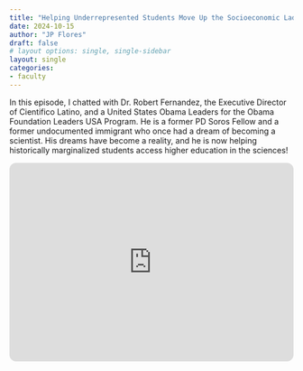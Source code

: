 ```yaml
---
title: "Helping Underrepresented Students Move Up the Socioeconomic Ladder : Dr. Robert Fernandez"
date: 2024-10-15
author: "JP Flores"
draft: false
# layout options: single, single-sidebar
layout: single
categories:
- faculty
---
```


In this episode, I chatted with Dr. Robert Fernandez, the Executive Director of Cientifico Latino, and a United States Obama Leaders for the Obama Foundation Leaders USA Program. He is a former PD Soros Fellow and a former undocumented immigrant who once had a dream of becoming a scientist. His dreams have become a reality, and he is now helping historically marginalized students access higher education in the sciences!

<iframe style="border-radius:12px" src="https://open.spotify.com/embed/episode/3r8rUfJ7gf5wEuhnK8Gc22?utm_source=generator&theme=0" width="100%" height="352" frameBorder="0" allowfullscreen="" allow="autoplay; clipboard-write; encrypted-media; fullscreen; picture-in-picture" loading="lazy"></iframe>